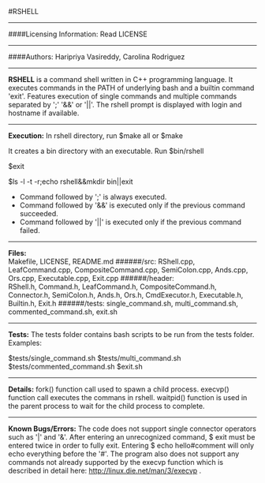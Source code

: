 #RSHELL
___
####Licensing Information: Read LICENSE
___
####Authors:
Haripriya Vasireddy, Carolina Rodriguez
___
**RSHELL** is a command shell written in C++ programming language. It executes commands in the PATH of underlying bash and a builtin command 'exit'. Features execution of single commands and multiple commands separated by ';'  '&&' or '||'. The rshell prompt is displayed with login and hostname if available.
___
**Execution:** In rshell directory, run $make all or $make

It creates a bin directory with an executable. Run $bin/rshell

$exit     

$ls -l -t -r;echo rshell&&mkdir bin||exit
- Command followed by ';' is always executed.
- Command followed by '&&' is executed only if the previous command succeeded.
- Command followed by '||' is executed only if the previous command failed.

___
**Files:**  
Makefile, LICENSE, README.md
######/src:
RShell.cpp, LeafCommand.cpp, CompositeCommand.cpp, SemiColon.cpp, Ands.cpp, Ors.cpp, Executable.cpp, Exit.cpp
######/header:  
RShell.h, Command.h, LeafCommand.h, CompositeCommand.h, Connector.h,  SemiColon.h, Ands.h, Ors.h, CmdExecutor.h, Executable.h, Builtin.h, Exit.h 
######/tests:
single_command.sh, multi_command.sh, commented_command.sh, exit.sh
___

**Tests:**
The tests folder contains bash scripts to be run from the tests folder. Examples:

$tests/single_command.sh  $tests/multi_command.sh  $tests/commented_command.sh  $exit.sh
___
**Details:**
fork() function call used to spawn a child process. execvp() function call executes the commans in rshell. waitpid() function is used in the parent process to wait for the child process to complete.
___
**Known Bugs/Errors:**
The code does not support single connector operators such as '|' and '&'. After entering an unrecognized command, $ exit must be entered twice in order to fully exit. Entering $ echo hello#comment will only echo everything before the '#'. The program also does not support any commands not already supported by the execvp function which is described in detail here: http://linux.die.net/man/3/execvp .


